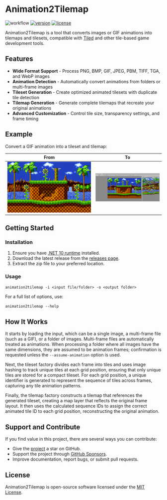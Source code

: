 # Animation2Tilemap

![workflow](https://img.shields.io/github/actions/workflow/status/vonhoff/Animation2Tilemap/dotnet.yml)
[![version](https://img.shields.io/badge/version-2.1.0-blue)](https://github.com/vonhoff/Animation2Tilemap/releases)
[![license](https://img.shields.io/badge/license-MIT-blue)](LICENSE)

Animation2Tilemap is a tool that converts images or GIF animations into tilemaps and tilesets, compatible with [Tiled](https://www.mapeditor.org/) and other tile-based game development tools.

## Features

- **Wide Format Support** - Process PNG, BMP, GIF, JPEG, PBM, TIFF, TGA, and WebP images
- **Animation Detection** - Automatically convert animations from folders or multi-frame images
- **Tileset Generation** - Create optimized animated tilesets with duplicate tile detection
- **Tilemap Generation** - Generate complete tilemaps that recreate your original animations
- **Advanced Customization** - Control tile size, transparency settings, and frame timing

## Example

Convert a GIF animation into a tileset and tilemap:

|                          From                          |                         To                             |
|:------------------------------------------------------:|:------------------------------------------------------:|
| <img src="Resources/Sonic_md_fg1.gif" width="1280">    | ![Input](Resources/Screenshot%20from%202025-05-17.png) |

## Getting Started

### Installation

1. Ensure you have [.NET 10 runtime](https://dotnet.microsoft.com/en-us/download/dotnet/10.0) installed.
2. Download the latest release from the [releases page](https://github.com/vonhoff/Animation2Tilemap/releases).
3. Extract the zip file to your preferred location.

### Usage

```
animation2tilemap -i <input file/folder> -o <output folder>
```

For a full list of options, use:

```
animation2tilemap --help
```

## How It Works

It starts by loading the input, which can be a single image, a multi-frame file (such as a GIF), or a folder of images. Multi-frame files are automatically treated as animations. When processing a folder where all images have the same dimensions, they are assumed to be animation frames; confirmation is requested unless the `--assume-animation` option is used.

Next, the tileset factory divides each frame into tiles and uses image hashing to track unique tiles at each grid position, ensuring that only unique tiles are stored for a compact tileset. For each grid position, a unique identifier is generated to represent the sequence of tiles across frames, capturing any tile animation patterns.

Finally, the tilemap factory constructs a tilemap that references the generated tileset, creating a map layer that reflects the original frame layout. It then uses the calculated sequence IDs to assign the correct animated tile ID to each grid position, reconstructing the original animation.

## Support and Contribute

If you find value in this project, there are several ways you can contribute:

- Give the [project](https://github.com/vonhoff/Animation2Tilemap) a star on GitHub.
- Support the project through [GitHub Sponsors](https://github.com/sponsors/vonhoff).
- Improve documentation, report bugs, or submit pull requests.

## License

Animation2Tilemap is open-source software licensed under the [MIT License](LICENSE).
